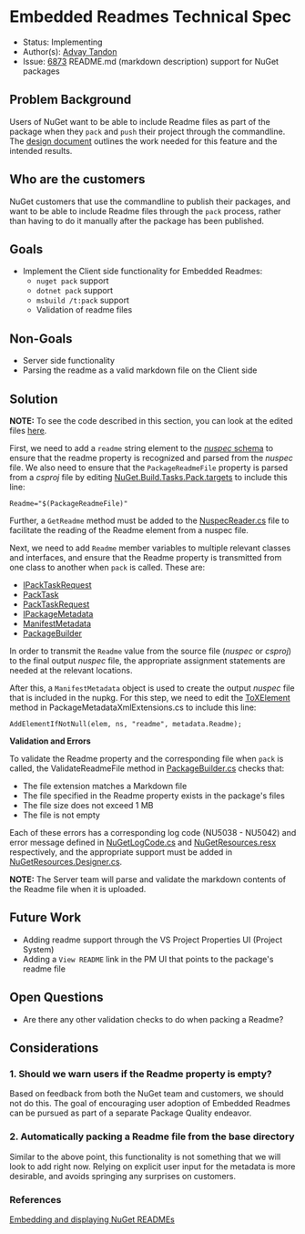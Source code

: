 # Embedded Readmes Technical Spec

* Status: Implementing
* Author(s): [Advay Tandon](https://github.com/advay26)
* Issue: [6873](https://github.com/NuGet/Home/issues/6873) README.md (markdown description) support for NuGet packages

## Problem Background

Users of NuGet want to be able to include Readme files as part of the package when they `pack` and `push` their project through the commandline. The [design document](https://github.com/NuGet/Home/wiki/Embedding-and-displaying-NuGet-READMEs) outlines the work needed for this feature and the intended results.

## Who are the customers

NuGet customers that use the commandline to publish their packages, and want to be able to include Readme files through the `pack` process, rather than having to do it manually after the package has been published.

## Goals

* Implement the Client side functionality for Embedded Readmes:
    * `nuget pack` support
    * `dotnet pack` support
    * `msbuild /t:pack` support
    * Validation of readme files

## Non-Goals

* Server side functionality
* Parsing the readme as a valid markdown file on the Client side

## Solution

**NOTE:** To see the code described in this section, you can look at the edited files [here](https://github.com/NuGet/NuGet.Client/pull/3573/files).

First, we need to add a `readme` string element to the [*nuspec* schema](https://github.com/NuGet/NuGet.Client/blob/64ed0cb4054226f6060752757d29c50287b312b3/src/NuGet.Core/NuGet.Packaging/compiler/resources/nuspec.xsd) to ensure that the readme property is recognized and parsed from the *nuspec* file. We also need to ensure that the `PackageReadmeFile` property is parsed from a *csproj* file by editing [NuGet.Build.Tasks.Pack.targets](https://github.com/NuGet/NuGet.Client/blob/64ed0cb4054226f6060752757d29c50287b312b3/src/NuGet.Core/NuGet.Build.Tasks.Pack/NuGet.Build.Tasks.Pack.targets#L198) to include this line:

```
Readme="$(PackageReadmeFile)"
```

Further, a `GetReadme` method must be added to the [NuspecReader.cs](https://github.com/NuGet/NuGet.Client/blob/fa61e76d296b4b37ef4226277e77f7f227e878d9/src/NuGet.Core/NuGet.Packaging/NuspecReader.cs#L20) file to facilitate the reading of the Readme element from a nuspec file.

Next, we need to add `Readme` member variables to multiple relevant classes and interfaces, and ensure that the Readme property is transmitted from one class to another when `pack` is called. These are:
* [IPackTaskRequest](https://github.com/NuGet/NuGet.Client/blob/fa61e76d296b4b37ef4226277e77f7f227e878d9/src/NuGet.Core/NuGet.Build.Tasks.Pack/IPackTaskRequest.cs#L16)
* [PackTask](https://github.com/NuGet/NuGet.Client/blob/fa61e76d296b4b37ef4226277e77f7f227e878d9/src/NuGet.Core/NuGet.Build.Tasks.Pack/PackTask.cs#L14)
* [PackTaskRequest](https://github.com/NuGet/NuGet.Client/blob/fa61e76d296b4b37ef4226277e77f7f227e878d9/src/NuGet.Core/NuGet.Build.Tasks.Pack/PackTaskRequest.cs#L10)
* [IPackageMetadata](https://github.com/NuGet/NuGet.Client/blob/fa61e76d296b4b37ef4226277e77f7f227e878d9/src/NuGet.Core/NuGet.Packaging/PackageCreation/Authoring/IPackageMetadata.cs#L11)
* [ManifestMetadata](https://github.com/NuGet/NuGet.Client/blob/fa61e76d296b4b37ef4226277e77f7f227e878d9/src/NuGet.Core/NuGet.Packaging/PackageCreation/Authoring/ManifestMetadata.cs#L18)
* [PackageBuilder](https://github.com/NuGet/NuGet.Client/blob/fa61e76d296b4b37ef4226277e77f7f227e878d9/src/NuGet.Core/NuGet.Packaging/PackageCreation/Authoring/PackageBuilder.cs#L25)

In order to transmit the `Readme` value from the source file (*nuspec* or *csproj*) to the final output *nuspec* file, the appropriate assignment statements are needed at the relevant locations.

After this, a `ManifestMetadata` object is used to create the output *nuspec* file that is included in the nupkg. For this step, we need to edit the [ToXElement](https://github.com/NuGet/NuGet.Client/blob/fa61e76d296b4b37ef4226277e77f7f227e878d9/src/NuGet.Core/NuGet.Packaging/PackageCreation/Xml/PackageMetadataXmlExtensions.cs#L32) method in PackageMetadataXmlExtensions.cs to include this line:

```
AddElementIfNotNull(elem, ns, "readme", metadata.Readme);
```

**Validation and Errors**

To validate the Readme property and the corresponding file when `pack` is called, the ValidateReadmeFile method in [PackageBuilder.cs](https://github.com/NuGet/NuGet.Client/blob/0f8ad8263539cb9bc69c441569453c1da98fb4cc/src/NuGet.Core/NuGet.Packaging/PackageCreation/Authoring/PackageBuilder.cs) checks that:
* The file extension matches a Markdown file
* The file specified in the Readme property exists in the package's files
* The file size does not exceed 1 MB
* The file is not empty

Each of these errors has a corresponding log code (NU5038 - NU5042) and error message defined in [NuGetLogCode.cs](https://github.com/NuGet/NuGet.Client/blob/0f8ad8263539cb9bc69c441569453c1da98fb4cc/src/NuGet.Core/NuGet.Common/Errors/NuGetLogCode.cs) and [NuGetResources.resx](https://github.com/NuGet/NuGet.Client/blob/0f8ad8263539cb9bc69c441569453c1da98fb4cc/src/NuGet.Core/NuGet.Packaging/PackageCreation/Resources/NuGetResources.resx) respectively, and the appropriate support must be added in [NuGetResources.Designer.cs](https://github.com/NuGet/NuGet.Client/blob/0f8ad8263539cb9bc69c441569453c1da98fb4cc/src/NuGet.Core/NuGet.Packaging/PackageCreation/Resources/NuGetResources.Designer.cs).

**NOTE:** The Server team will parse and validate the markdown contents of the Readme file when it is uploaded.

## Future Work

* Adding readme support through the VS Project Properties UI (Project System)
* Adding a `View README` link in the PM UI that points to the package's readme file
## Open Questions

* Are there any other validation checks to do when packing a Readme?

## Considerations

### 1. Should we warn users if the Readme property is empty?

Based on feedback from both the NuGet team and customers, we should not do this. The goal of encouraging user adoption of Embedded Readmes can be pursued as part of a separate Package Quality endeavor.

### 2. Automatically packing a Readme file from the base directory

Similar to the above point, this functionality is not something that we will look to add right now. Relying on explicit user input for the metadata is more desirable, and avoids springing any surprises on customers.

### References

[Embedding and displaying NuGet READMEs](https://github.com/NuGet/Home/wiki/Embedding-and-displaying-NuGet-READMEs)
